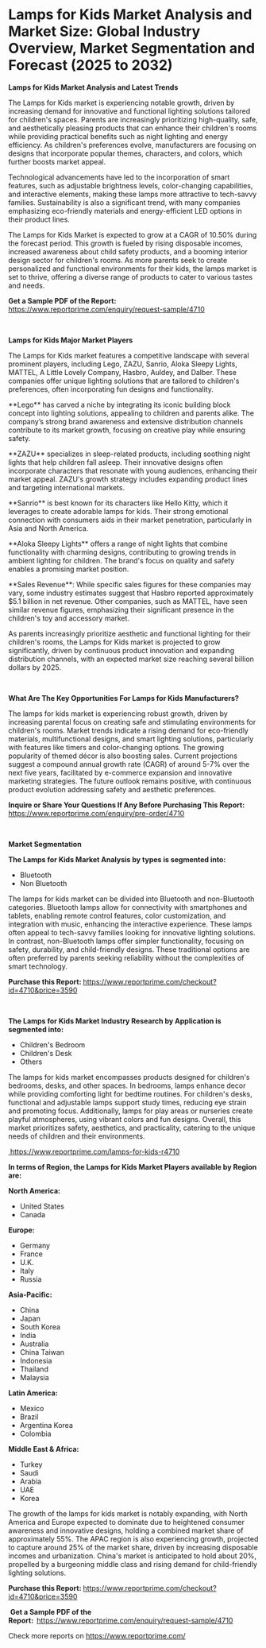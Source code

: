 <p><h1>Lamps for Kids Market Analysis and Market Size: Global Industry Overview, Market Segmentation and Forecast (2025 to 2032)</h1></p><p><strong>Lamps for Kids Market Analysis and Latest Trends</strong></p>
<p><p>The Lamps for Kids market is experiencing notable growth, driven by increasing demand for innovative and functional lighting solutions tailored for children's spaces. Parents are increasingly prioritizing high-quality, safe, and aesthetically pleasing products that can enhance their children's rooms while providing practical benefits such as night lighting and energy efficiency. As children's preferences evolve, manufacturers are focusing on designs that incorporate popular themes, characters, and colors, which further boosts market appeal.</p><p>Technological advancements have led to the incorporation of smart features, such as adjustable brightness levels, color-changing capabilities, and interactive elements, making these lamps more attractive to tech-savvy families. Sustainability is also a significant trend, with many companies emphasizing eco-friendly materials and energy-efficient LED options in their product lines.</p><p>The Lamps for Kids Market is expected to grow at a CAGR of 10.50% during the forecast period. This growth is fueled by rising disposable incomes, increased awareness about child safety products, and a booming interior design sector for children's rooms. As more parents seek to create personalized and functional environments for their kids, the lamps market is set to thrive, offering a diverse range of products to cater to various tastes and needs.</p></p>
<p><strong>Get a Sample PDF of the Report:&nbsp;</strong> <a href="https://www.reportprime.com/enquiry/request-sample/4710?utm_campaign=3360&utm_medium=2&utm_source=Github&utm_content=ia&utm_term=19032025&utm_id=lamps-for-kids">https://www.reportprime.com/enquiry/request-sample/4710</a></p>
<p>&nbsp;</p>
<p><strong>Lamps for Kids Major Market Players</strong></p>
<p><p>The Lamps for Kids market features a competitive landscape with several prominent players, including Lego, ZAZU, Sanrio, Aloka Sleepy Lights, MATTEL, A Little Lovely Company, Hasbro, Auldey, and Dalber. These companies offer unique lighting solutions that are tailored to children's preferences, often incorporating fun designs and functionality.</p><p>**Lego** has carved a niche by integrating its iconic building block concept into lighting solutions, appealing to children and parents alike. The company’s strong brand awareness and extensive distribution channels contribute to its market growth, focusing on creative play while ensuring safety.</p><p>**ZAZU** specializes in sleep-related products, including soothing night lights that help children fall asleep. Their innovative designs often incorporate characters that resonate with young audiences, enhancing their market appeal. ZAZU's growth strategy includes expanding product lines and targeting international markets.</p><p>**Sanrio** is best known for its characters like Hello Kitty, which it leverages to create adorable lamps for kids. Their strong emotional connection with consumers aids in their market penetration, particularly in Asia and North America. </p><p>**Aloka Sleepy Lights** offers a range of night lights that combine functionality with charming designs, contributing to growing trends in ambient lighting for children. The brand's focus on quality and safety enables a promising market position.</p><p>**Sales Revenue**: While specific sales figures for these companies may vary, some industry estimates suggest that Hasbro reported approximately $5.1 billion in net revenue. Other companies, such as MATTEL, have seen similar revenue figures, emphasizing their significant presence in the children's toy and accessory market.</p><p>As parents increasingly prioritize aesthetic and functional lighting for their children's rooms, the Lamps for Kids market is projected to grow significantly, driven by continuous product innovation and expanding distribution channels, with an expected market size reaching several billion dollars by 2025.</p></p>
<p>&nbsp;</p>
<p><strong>What Are The Key Opportunities For Lamps for Kids Manufacturers?</strong></p>
<p><p>The lamps for kids market is experiencing robust growth, driven by increasing parental focus on creating safe and stimulating environments for children's rooms. Market trends indicate a rising demand for eco-friendly materials, multifunctional designs, and smart lighting solutions, particularly with features like timers and color-changing options. The growing popularity of themed décor is also boosting sales. Current projections suggest a compound annual growth rate (CAGR) of around 5-7% over the next five years, facilitated by e-commerce expansion and innovative marketing strategies. The future outlook remains positive, with continuous product evolution addressing safety and aesthetic preferences.</p></p>
<p><strong>Inquire or Share Your Questions If Any Before Purchasing This Report:</strong> <a href="https://www.reportprime.com/enquiry/pre-order/4710?utm_campaign=3360&utm_medium=2&utm_source=Github&utm_content=ia&utm_term=19032025&utm_id=lamps-for-kids">https://www.reportprime.com/enquiry/pre-order/4710</a></p>
<p>&nbsp;</p>
<p><strong>Market Segmentation</strong></p>
<p><strong>The Lamps for Kids Market Analysis by types is segmented into:</strong></p>
<p><ul><li>Bluetooth</li><li>Non Bluetooth</li></ul></p>
<p><p>The lamps for kids market can be divided into Bluetooth and non-Bluetooth categories. Bluetooth lamps allow for connectivity with smartphones and tablets, enabling remote control features, color customization, and integration with music, enhancing the interactive experience. These lamps often appeal to tech-savvy families looking for innovative lighting solutions. In contrast, non-Bluetooth lamps offer simpler functionality, focusing on safety, durability, and child-friendly designs. These traditional options are often preferred by parents seeking reliability without the complexities of smart technology.</p></p>
<p><strong>Purchase this Report:&nbsp;</strong><a href="https://www.reportprime.com/checkout?id=4710&price=3590&utm_campaign=3360&utm_medium=2&utm_source=Github&utm_content=ia&utm_term=19032025&utm_id=lamps-for-kids">https://www.reportprime.com/checkout?id=4710&price=3590</a></p>
<p>&nbsp;</p>
<p><strong>The Lamps for Kids Market Industry Research by Application is segmented into:</strong></p>
<p><ul><li>Children's Bedroom</li><li>Children's Desk</li><li>Others</li></ul></p>
<p><p>The lamps for kids market encompasses products designed for children's bedrooms, desks, and other spaces. In bedrooms, lamps enhance decor while providing comforting light for bedtime routines. For children's desks, functional and adjustable lamps support study times, reducing eye strain and promoting focus. Additionally, lamps for play areas or nurseries create playful atmospheres, using vibrant colors and fun designs. Overall, this market prioritizes safety, aesthetics, and practicality, catering to the unique needs of children and their environments.</p></p>
<p><a href="https://www.reportprime.com/lamps-for-kids-r4710?utm_campaign=3360&utm_medium=2&utm_source=Github&utm_content=ia&utm_term=19032025&utm_id=lamps-for-kids">&nbsp;https://www.reportprime.com/lamps-for-kids-r4710</a></p>
<p><strong>In terms of Region, the Lamps for Kids Market Players available by Region are:</strong></p>
<p>
    <p> <strong> North America: </strong>
        <ul>
            <li>United States</li>
            <li>Canada</li>
        </ul>
        </p> 
    <p> <strong> Europe: </strong>
        <ul>
            <li>Germany</li>
            <li>France</li>
            <li>U.K.</li>
            <li>Italy</li>
            <li>Russia</li>
        </ul>
        </p> 
    <p> <strong> Asia-Pacific: </strong>
        <ul>
            <li>China</li>
            <li>Japan</li>
            <li>South Korea</li>
            <li>India</li>
            <li>Australia</li>
            <li>China Taiwan</li>
            <li>Indonesia</li>
            <li>Thailand</li>
            <li>Malaysia</li>
        </ul>
        </p> 
    <p> <strong> Latin America: </strong>
        <ul>
            <li>Mexico</li>
            <li>Brazil</li>
            <li>Argentina Korea</li>
            <li>Colombia</li>
        </ul>
        </p> 
    <p> <strong> Middle East & Africa: </strong>
        <ul>
            <li>Turkey</li>
            <li>Saudi</li>
            <li>Arabia</li>
            <li>UAE</li>
            <li>Korea</li>
        </ul>
    </p>
    </p>
<p><p>The growth of the lamps for kids market is notably expanding, with North America and Europe expected to dominate due to heightened consumer awareness and innovative designs, holding a combined market share of approximately 55%. The APAC region is also experiencing growth, projected to capture around 25% of the market share, driven by increasing disposable incomes and urbanization. China's market is anticipated to hold about 20%, propelled by a burgeoning middle class and rising demand for child-friendly lighting solutions.</p></p>
<p><strong>Purchase this Report: </strong><a href="https://www.reportprime.com/checkout?id=4710&price=3590&utm_campaign=3360&utm_medium=2&utm_source=Github&utm_content=ia&utm_term=19032025&utm_id=lamps-for-kids">https://www.reportprime.com/checkout?id=4710&price=3590</a></p>
<p>&nbsp;<strong>Get a Sample PDF of the Report:&nbsp;&nbsp;</strong><a href="https://www.reportprime.com/enquiry/request-sample/4710?utm_campaign=3360&utm_medium=2&utm_source=Github&utm_content=ia&utm_term=19032025&utm_id=lamps-for-kids">https://www.reportprime.com/enquiry/request-sample/4710</a></p>
<p><strong></strong></p>
<p>Check more reports on <a href="https://www.reportprime.com/?utm_campaign=3360&utm_medium=2&utm_source=Github&utm_content=ia&utm_term=19032025&utm_id=lamps-for-kids">https://www.reportprime.com/</a></p>